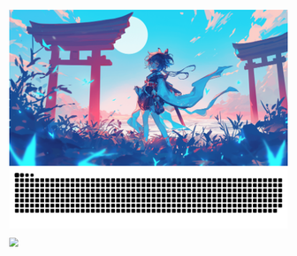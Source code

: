 <p align="center">
    <img src="https://github.com/ijsbol/ijsbol/blob/main/banner.png?raw=true" />
    <img src="https://raw.githubusercontent.com/ijsbol/ijsbol/output/github-contribution-grid-snake-dark.svg#gh-dark-mode-only">
</p>
<p>
    <img src="https://komarev.com/ghpvc/?username=scrumpyy&label=Profile%20views&color=5d96f0" />
</p>
